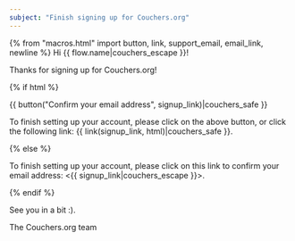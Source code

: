 ```yaml
---
subject: "Finish signing up for Couchers.org"
---
```


{% from "macros.html" import button, link, support_email, email_link, newline %}
Hi {{ flow.name|couchers_escape }}!

Thanks for signing up for Couchers.org!

{% if html %}

{{ button("Confirm your email address", signup_link)|couchers_safe }}

To finish setting up your account, please click on the above button, or click the following link: {{ link(signup_link, html)|couchers_safe }}.

{% else %}

To finish setting up your account, please click on this link to confirm your email address: <{{ signup_link|couchers_escape }}>.

{% endif %}

See you in a bit :).

The Couchers.org team
